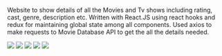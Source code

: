 Website to show details of all the Movies and Tv shows including rating, cast, genre, description etc.
Written with React.JS using react hooks and redux for maintaining global state among all components.
Used axios to make requests to Movie Database API to get the all the details needed.


![](images/1.PNG)
![](images/2.PNG)
![](images/3.PNG)
![](images/4.PNG)
![](images/5.PNG)

